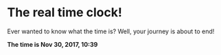 # The real time clock!

Ever wanted to know what the time is? Well, your journey is about to end!

**The time is Nov 30, 2017, 10:39**